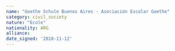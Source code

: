 ```yaml
---
name: "Goethe Schule Buenos Aires - Asociación Escolar Goethe"
category: civil_society
nature: "Ecole"
nationality: ARG
alliance: 
date_signed: '2018-11-12'
---
```

    